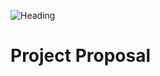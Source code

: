![Heading](https://user-images.githubusercontent.com/113676687/232465639-12887662-1866-4cdd-a3f8-7221966806a6.jpg)
# Project Proposal
